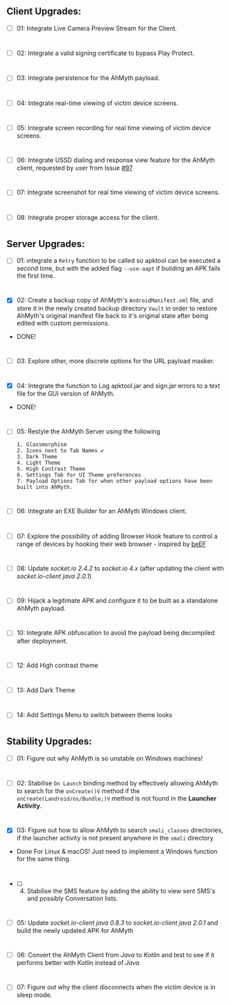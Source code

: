 ## Client Upgrades:
- [ ] 01: Integrate Live Camera Preview Stream for the Client. 
#
- [ ] 02: Integrate a valid signing certificate to bypass Play Protect. 
#
- [ ] 03: Integrate persistence for the AhMyth payload.
#
- [ ] 04: Integrate real-time viewing of victim device screens.
#
- [ ] 05: Integrate screen recording for real time viewing of victim device screens.
#
- [ ] 06: Integrate USSD dialing and response view feature for the 
AhMyth client, requested by user from Issue [#97](https://github.com/Morsmalleo/AhMyth/issues/97)
#
- [ ] 07: Integrate screenshot for real time viewing of victim device screens.
#
- [ ] 08: Integrate proper storage access for the client.
#
## Server Upgrades:

- [ ] 01: integrate a `Retry` function to be called so apktool
can be executed a second time, but with the added flag `--use-aapt` if building an APK fails
the first time.
#
- [x] 02: Create a backup copy of AhMyth's `AndroidManifest.xml`
file, and store it in the newly created backup directory 
`Vault` in order to restore AhMyth's original manifest file back to 
it's original state after being edited with custom permissions.

- DONE!
#
- [ ] 03: Explore other, more discrete options for the 
URL payload masker.
#
- [x] 04: Integrate the function to Log apktool.jar and sign.jar 
errors to a text file for the GUI version of AhMyth.

- DONE!
#
- [ ] 05: Restyle the AhMyth Server using the following

      1. Glassmorphism 
      2. Icons next to Tab Names ✔️
      3. Dark Theme 
      4. Light Theme
      5. High Contrast Theme
      6. Settings Tab for UI Theme preferences
      7. Payload Options Tab for when other payload options have been built into AhMyth.

#
- [ ] 06: Integrate an EXE Builder for an AhMyth Windows client.
#
- [ ] 07: Explore the possibility of adding Browser Hook feature 
to control a range of devices by hooking their web browser - inspired by [beEF](https://GitHub.com/beefproject/beef)
#
- [ ] 08: Update *socket.io 2.4.2* to *socket.io 4.x* (after updating the client with *socket.io-client java 2.0.1*)
#
- [ ] 09: Hijack a legitimate APK and configure it to be built as a standalone
AhMyth payload.
#
- [ ] 10: Integrate APK obfuscation to avoid the payload being decompiled after deployment.
#
- [ ] 12: Add High contrast theme
#
- [ ] 13: Add Dark Theme
#
- [ ] 14: Add Settings Menu to switch between theme looks
#
## Stability Upgrades:

- [ ] 01: Figure out why AhMyth is so unstable on 
Windows machines!
# 
- [ ] 02: Stabilise `On Launch` binding method by effectively 
allowing AhMyth to search for the `onCreate()V` method if the `onCreate(Landroid/os/Bundle;)V` 
method is not found in the **Launcher Activity**.
#
- [x] 03: Figure out how to allow AhMyth to search `smali_classes` directories, if the launcher activity is not present anywhere in the `smali` directory

- Done For Linux & macOS! Just need to implement a Windows function for the same thing.
#
- [ ] 04. Stabilise the SMS feature by adding the ability to view sent SMS's and possibly Conversation lists.
#
- [ ] 05: Update *socket.io-client java 0.8.3* to *socket.io-client java 2.0.1* and build the newly updated APK for AhMyth
#
- [ ] 06: Convert the AhMyth Client from *Java* to *Kotlin* and test to see if
it performs better with *Kotlin* instead of *Java* 
#
- [ ] 07: Figure out why the client disconnects when the victim 
device is in sleep mode.
